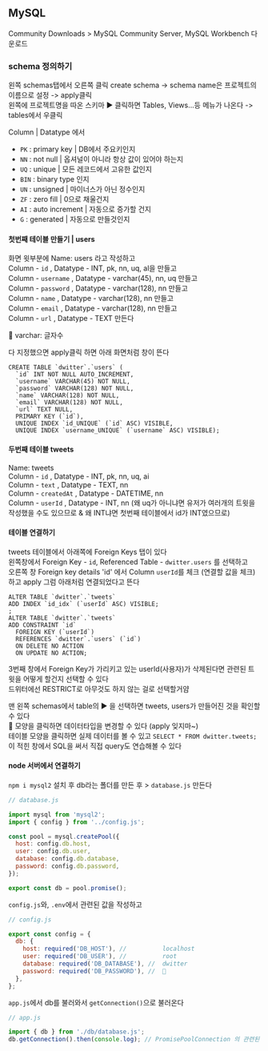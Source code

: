 ## MySQL

Community Downloads > MySQL Community Server, MySQL Workbench 다운로드

### schema 정의하기

왼쪽 schemas탭에서 오른쪽 클릭 create schema -> schema name은 프로젝트의 이름으로 설정 -> apply클릭  
왼쪽에 프로젝트명을 따온 스키마 ▶️ 클릭하면 Tables, Views...등 메뉴가 나온다 -> tables에서 우클릭

Column | Datatype 에서

- `PK` : primary key | DB에서 주요키인지
- `NN` : not null | 옵셔널이 아니라 항상 값이 있어야 하는지
- `UQ` : unique | 모든 레코드에서 고유한 값인지
- `BIN` : binary type 인지
- `UN` : unsigned | 마이너스가 아닌 정수인지
- `ZF` : zero fill | 0으로 채울건지
- `AI` : auto increment | 자동으로 증가할 건지
- `G` : generated | 자동으로 만들것인지

#### 첫번째 테이블 만들기 | users

화면 윗부분에 Name: users 라고 작성하고  
Column - `id` , Datatype - INT, pk, nn, uq, al을 만들고  
Column - `username` , Datatype - varchar(45), nn, uq 만들고  
Column - `password` , Datatype - varchar(128), nn 만들고  
Column - `name` , Datatype - varchar(128), nn 만들고  
Column - `email` , Datatype - varchar(128), nn 만들고  
Column - `url` , Datatype - TEXT 만든다

📌 varchar: 글자수

다 지정했으면 apply클릭 하면 아래 화면처럼 창이 뜬다

```
CREATE TABLE `dwitter`.`users` (
  `id` INT NOT NULL AUTO_INCREMENT,
  `username` VARCHAR(45) NOT NULL,
  `password` VARCHAR(128) NOT NULL,
  `name` VARCHAR(128) NOT NULL,
  `email` VARCHAR(128) NOT NULL,
  `url` TEXT NULL,
  PRIMARY KEY (`id`),
  UNIQUE INDEX `id_UNIQUE` (`id` ASC) VISIBLE,
  UNIQUE INDEX `username_UNIQUE` (`username` ASC) VISIBLE);

```

#### 두번째 테이블 tweets

Name: tweets  
Column - `id` , Datatype - INT, pk, nn, uq, ai  
Column - `text` , Datatype - TEXT, nn  
Column - `createdAt` , Datatype - DATETIME, nn  
Column - `userId` , Datatype - INT, nn (왜 uq가 아니냐면 유저가 여러개의 트윗을 작성했을 수도 있으므로 & 왜 INT냐면 첫번째 테이블에서 id가 INT였으므로)

#### 테이블 연결하기

tweets 테이블에서 아래쪽에 Foreign Keys 탭이 있다  
왼쪽창에서 Foreign Key - `id`, Referenced Table - `dwitter.users` 를 선택하고  
오른쪽 창 Foreign key details 'id' 에서 Column `userId`를 체크 (연결할 값을 체크) 하고 apply
그럼 아래처럼 연결되었다고 뜬다

```
ALTER TABLE `dwitter`.`tweets`
ADD INDEX `id_idx` (`userId` ASC) VISIBLE;
;
ALTER TABLE `dwitter`.`tweets`
ADD CONSTRAINT `id`
  FOREIGN KEY (`userId`)
  REFERENCES `dwitter`.`users` (`id`)
  ON DELETE NO ACTION
  ON UPDATE NO ACTION;
```

3번째 창에서 Foreign Key가 가리키고 있는 userId(사용자)가 삭제된다면 관련된 트윗을 어떻게 할건지 선택할 수 있다  
드위터에선 RESTRICT로 아무것도 하지 않는 걸로 선택할거얌

맨 왼쪽 schemas에서 table의 ▶️ 을 선택하면 tweets, users가 만들어진 것을 확인할 수 있다  
🔧 모양을 클릭하면 데이터타입을 변경할 수 있다 (apply 잊지마~)  
테이블 모양을 클릭하면 실제 데이터를 볼 수 있고 `SELECT * FROM dwitter.tweets;`이 적힌 창에서 SQL을 써서 직접 query도 연습해볼 수 있다

#### node 서버에서 연결하기

`npm i mysql2` 설치 후 db라는 폴더를 만든 후 > `database.js` 만든다

```js
// database.js

import mysql from 'mysql2';
import { config } from '../config.js';

const pool = mysql.createPool({
  host: config.db.host,
  user: config.db.user,
  database: config.db.database,
  password: config.db.password,
});

export const db = pool.promise();
```

`config.js`와, `.env`에서 관련된 값을 작성하고

```js
// config.js

export const config = {
  db: {
    host: required('DB_HOST'), //          localhost
    user: required('DB_USER'), //          root
    database: required('DB_DATABASE'), //  dwitter
    password: required('DB_PASSWORD'), //  🙊
  },
};
```

`app.js`에서 db를 불러와서 `getConnection()`으로 불러온다

```js
// app.js

import { db } from './db/database.js';
db.getConnection().then(console.log); // PromisePoolConnection 의 관련된 내용들이 콘솔에 나온다
```
